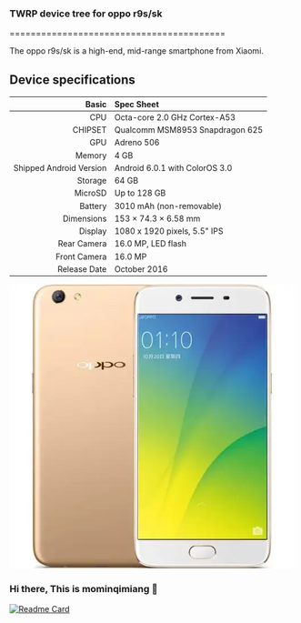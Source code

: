 ### TWRP device tree for oppo r9s/sk

=========================================

The  oppo r9s/sk is a high-end, mid-range smartphone from Xiaomi.


## Device specifications

Basic   | Spec Sheet
-------:|:-------------------------
CPU     | Octa-core 2.0 GHz Cortex-A53
CHIPSET | Qualcomm MSM8953 Snapdragon 625
GPU     | Adreno 506
Memory  | 4 GB
Shipped Android Version | Android 6.0.1 with ColorOS 3.0
Storage | 64 GB
MicroSD | Up to 128 GB
Battery | 3010 mAh (non-removable)
Dimensions | 153 × 74.3 × 6.58 mm
Display | 1080 x 1920 pixels, 5.5" IPS
Rear Camera  | 16.0 MP, LED flash
Front Camera | 16.0 MP
Release Date | October 2016
![oppo r9s/sk](https://github.com/mominqimiang/twrp_device_oppo_r9s/blob/master/r9s.png)

### Hi there, This is mominqimiang 👋

<!--
**mominqimiang/mominqimiang** is a ✨ _special_ ✨ repository because its `README.md` (this file) appears on your GitHub profile.

Here are some ideas to get you started:

- 🔭 I’m currently working on ...
- 🌱 I’m currently learning ...
- 👯 I’m looking to collaborate on ...
- 🤔 I’m looking for help with ...
- 💬 Ask me about ...
- 📫 How to reach me: ...
- 😄 Pronouns: ...
- ⚡ Fun fact: ...
-->

[![Readme Card](https://github-readme-stats-one-bice.vercel.app/api?username=mominqimiang&show_icons=true&role=OWNER,ORGANIZATION_MEMBER,COLLABORATOR)](#)
